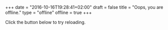 +++
date = "2016-10-16T19:28:41+02:00"
draft = false
title = "Oops, you are offline."
type = "offline"
offline = true
+++

Click the button below to try reloading.